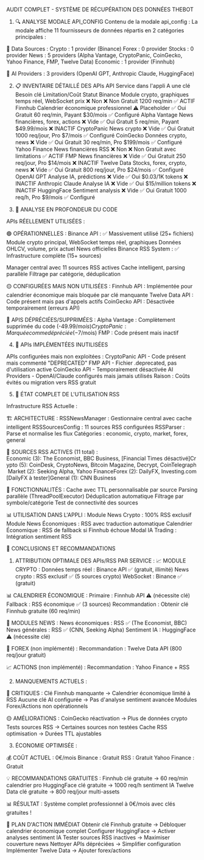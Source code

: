 AUDIT COMPLET - SYSTÈME DE RÉCUPÉRATION DES DONNÉES THEBOT
 
1. 🔍 ANALYSE MODALE API_CONFIG
Contenu de la modale api_config :
La modale affiche 11 fournisseurs de données répartis en 2 catégories principales :

📁 Data Sources :
Crypto : 1 provider (Binance)
Forex : 0 provider
Stocks : 0 provider
News : 5 providers (Alpha Vantage, CryptoPanic, CoinGecko, Yahoo Finance, FMP, Twelve Data)
Economic : 1 provider (Finnhub)

🤖 AI Providers :
3 providers (OpenAI GPT, Anthropic Claude, HuggingFace)

2. 📋 INVENTAIRE DÉTAILLÉ DES APIs
API	Service dans l'appli	A une clé	Besoin clé	Limitation/Coût	Statut
Binance	Module crypto, graphiques temps réel, WebSocket prix	❌ Non	❌ Non	Gratuit 1200 req/min	✅ ACTIF
Finnhub	Calendrier économique professionnel	⚠️ Placeholder	✅ Oui	Gratuit 60 req/min, Payant $30/mois	✅ Configuré
Alpha Vantage	News financières, forex, actions	❌ Vide	✅ Oui	Gratuit 5 req/min, Payant $49.99/mois	❌ INACTIF
CryptoPanic	News crypto	❌ Vide	✅ Oui	Gratuit 1000 req/jour, Pro $7/mois	✅ Configuré
CoinGecko	Données crypto, news	❌ Vide	✅ Oui	Gratuit 30 req/min, Pro $199/mois	✅ Configuré
Yahoo Finance	News financières RSS	❌ Non	❌ Non	Gratuit avec limitations	✅ ACTIF
FMP	News financières	❌ Vide	✅ Oui	Gratuit 250 req/jour, Pro $14/mois	❌ INACTIF
Twelve Data	Stocks, forex, crypto, news	❌ Vide	✅ Oui	Gratuit 800 req/jour, Pro $24/mois	✅ Configuré
OpenAI GPT	Analyse IA, prédictions	❌ Vide	✅ Oui	$0.03/1K tokens	❌ INACTIF
Anthropic Claude	Analyse IA	❌ Vide	✅ Oui	$15/million tokens	❌ INACTIF
HuggingFace	Sentiment analysis	❌ Vide	✅ Oui	Gratuit 1000 req/h, Pro $9/mois	✅ Configuré

3. 🔬 ANALYSE EN PROFONDEUR DU CODE

APIs RÉELLEMENT UTILISÉES :

🟢 OPÉRATIONNELLES :
Binance API : ✅ Massivement utilisé (25+ fichiers)
Module crypto principal, WebSocket temps réel, graphiques
Données OHLCV, volume, prix actuel
News officielles Binance
RSS System : ✅ Infrastructure complète (15+ sources)

Manager central avec 11 sources RSS actives
Cache intelligent, parsing parallèle
Filtrage par catégorie, déduplication

🟡 CONFIGURÉES MAIS NON UTILISÉES :
Finnhub API : Implémentée pour calendrier économique mais bloquée par clé manquante
Twelve Data API : Code présent mais pas d'appels actifs
CoinGecko API : Désactivée temporairement (erreurs API)

🔴 APIS DÉPRÉCIÉES/SUPPRIMÉES :
Alpha Vantage : Complètement supprimée du code (-$49.99/mois)
CryptoPanic : Marquée comme dépréciée (-$7/mois)
FMP : Code présent mais inactif

4. 🚫 APIs IMPLÉMENTÉES INUTILISÉES

APIs configurées mais non exploitées :
CryptoPanic API - Code présent mais commenté "DEPRECATED"
FMP API - Fichier .deprecated, pas d'utilisation active
CoinGecko API - Temporairement désactivée
AI Providers - OpenAI/Claude configurés mais jamais utilisés
Raison : Coûts évités ou migration vers RSS gratuit

5. 📰 ÉTAT COMPLET DE L'UTILISATION RSS

Infrastructure RSS Actuelle :

🏗️ ARCHITECTURE :
RSSNewsManager : Gestionnaire central avec cache intelligent
RSSSourcesConfig : 11 sources RSS configurées
RSSParser : Parse et normalise les flux
Catégories : economic, crypto, market, forex, general

📡 SOURCES RSS ACTIVES (11 total) :
Economic (3): The Economist, BBC Business, [Financial Times désactivé]Crypto (5): CoinDesk, CryptoNews, Bitcoin Magazine, Decrypt, CoinTelegraph  Market (2): Seeking Alpha, Yahoo FinanceForex (2): DailyFX, Investing.com [DailyFX à tester]General (1): CNN Business

🔧 FONCTIONNALITÉS :
Cache avec TTL personnalisable par source
Parsing parallèle (ThreadPoolExecutor)
Déduplication automatique
Filtrage par symbole/catégorie
Test de connectivité des sources

📊 UTILISATION DANS L'APPLI :
Module News Crypto : 100% RSS exclusif
Module News Économiques : RSS avec traduction automatique
Calendrier Économique : RSS de fallback si Finnhub échoue
Modal IA Trading : Intégration sentiment RSS

🎯 CONCLUSIONS ET RECOMMANDATIONS

1. ATTRIBUTION OPTIMALE DES APIs/RSS PAR SERVICE :
📈 MODULE CRYPTO :
Données temps réel : Binance API ✅ (gratuit, illimité)
News crypto : RSS exclusif ✅ (5 sources crypto)
WebSocket : Binance ✅ (gratuit)

📊 CALENDRIER ÉCONOMIQUE :
Primaire : Finnhub API ⚠️ (nécessite clé)
Fallback : RSS économique ✅ (3 sources)
Recommandation : Obtenir clé Finnhub gratuite (60 req/min)

📰 MODULES NEWS :
News économiques : RSS ✅ (The Economist, BBC)
News générales : RSS ✅ (CNN, Seeking Alpha)
Sentiment IA : HuggingFace ⚠️ (nécessite clé)

💱 FOREX (non implémenté) :
Recommandation : Twelve Data API (800 req/jour gratuit)

📈 ACTIONS (non implémenté) :
Recommandation : Yahoo Finance + RSS

2. MANQUEMENTS ACTUELS :

🔴 CRITIQUES :
Clé Finnhub manquante → Calendrier économique limité à RSS
Aucune clé AI configurée → Pas d'analyse sentiment avancée
Modules Forex/Actions non opérationnels

🟡 AMÉLIORATIONS :
CoinGecko réactivation → Plus de données crypto
Tests sources RSS → Certaines sources non testées
Cache RSS optimisation → Durées TTL ajustables

3. ÉCONOMIE OPTIMISÉE :

💰 COÛT ACTUEL : 0€/mois
Binance : Gratuit
RSS : Gratuit
Yahoo Finance : Gratuit

💡 RECOMMANDATIONS GRATUITES :
Finnhub clé gratuite → 60 req/min calendrier pro
HuggingFace clé gratuite → 1000 req/h sentiment IA
Twelve Data clé gratuite → 800 req/jour multi-assets

📊 RÉSULTAT : Système complet professionnel à 0€/mois avec clés gratuites !

🚀 PLAN D'ACTION IMMÉDIAT
Obtenir clé Finnhub gratuite → Débloquer calendrier économique complet
Configurer HuggingFace → Activer analyses sentiment IA
Tester sources RSS inactives → Maximiser couverture news
Nettoyer APIs dépréciées → Simplifier configuration
Implémenter Twelve Data → Ajouter forex/actions

